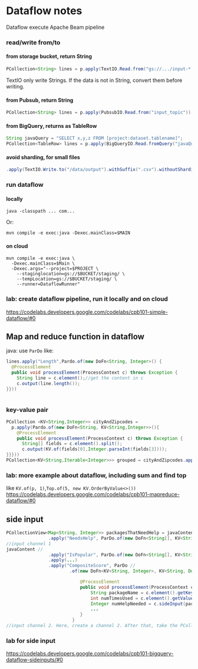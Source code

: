 # Dataflow notes
Dataflow execute Apache Beam pipeline
### read/write from/to
####  from storage bucket, return String
```java
PCollection<String> lines = p.apply(TextIO.Read.from("gs://.../input-*.csv.gz"));
```
TextIO only write Strings. If the data is not in String, convert them before writing.
#### from Pubsub, return String
```java
PCollection<String> lines = p.apply(PubsubIO.Read.from("input_topic"));
```
#### from BigQuery, returns as TableRow
```java
String javaQuery = "SELECT x,y,z FROM [project:dataset.tablename]";
PCollection<TableRow> lines = p.apply(BigQueryIO.Read.fromQuery("javaQuery"));
```

#### avoid sharding, for small files
```java
.apply(TextIO.Write.to("/data/output").withSuffix(".csv").withoutSharding())
```
### run dataflow 
#### locally
```command
java -classpath ... com...
```
Or:
```command
mvn compile -e exec:java -Dexec.mainClass=$MAIN
```
#### on cloud
```command
mvn compile -e exec:java \
  -Dexec.mainClass=$Main \
  -Dexec.args="--project=$PROJECT \
    --staginglocation=gs://$BUCKET/staging/ \
    --tempLocation=gs://$BUCKET/staging/ \
    --runner=DataflowRunner"
```
### lab: create dataflow pipeline, run it locally and on cloud
https://codelabs.developers.google.com/codelabs/cpb101-simple-dataflow/#0

## Map and reduce function in dataflow
java: use `ParDo` like:
```java
lines.apply("Length",Pardo.of(new DoFn<String, Integer>() {
  @ProcessElement
  public void processElement(ProcessContext c) throws Exception {
    String line = c.element();//get the content in c
    c.output(line.length());
}}))
   
```
### key-value pair
```java
PCollection <KV<String,Integer>> cityAndZipcodes = 
  p.apply(Pardo.of(new DoFn<String, KV<String,Integer>>(){
    @ProcessElement
    public void processElement(ProcessContext c) throws Exception {
      String[] fields = c.element().split();
      c.output(KV.of(fields[0],Integer.parseInt(fields[3])));
}}}))
PCollection<KV<String,Iterable<Integer>>> grouped = cityAndZipcodes.apply(GroupByKey.<String,Integer>create());
```

### lab: more example about dataflow, including sum and find top
like `KV.of(p, 1)`,`Top.of(5, new KV.OrderByValue<>())`
https://codelabs.developers.google.com/codelabs/cpb101-mapreduce-dataflow/#0

## side input
```java
PCollectionView<Map<String, Integer>> packagesThatNeedHelp = javaContent
                .apply("NeedsHelp", ParDo.of(new DoFn<String[], KV<String, Integer>>() {...}
//input channel 1
javaContent //
                .apply("IsPopular", ParDo.of(new DoFn<String[], KV<String, Integer>>() {...}
                .apply(...)
                .apply("CompositeScore", ParDo //
                        .of(new DoFn<KV<String, Integer>, KV<String, Double>>() {

                            @ProcessElement
                            public void processElement(ProcessContext c) throws Exception {
                                String packageName = c.element().getKey();
                                int numTimesUsed = c.element().getValue();
                                Integer numHelpNeeded = c.sideInput(packagesThatNeedHelp).get(packageName);
                                ...
                            }
                         }
//input channel 2. Here, create a channel 2. After that, take the PCollection from channel 1, packagesThatNeedHelp, into channel 2.
```

### lab for side input
https://codelabs.developers.google.com/codelabs/cpb101-bigquery-dataflow-sideinputs/#0
